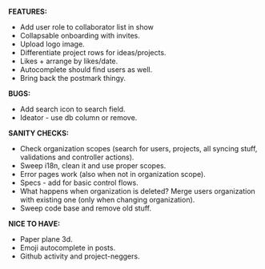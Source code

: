__FEATURES:__
 * Add user role to collaborator list in show
 * Collapsable onboarding with invites.
 * Upload logo image.
 * Differentiate project rows for ideas/projects. 
 * Likes + arrange by likes/date.
 * Autocomplete should find users as well.
 * Bring back the postmark thingy.
 
__BUGS:__
 * Add search icon to search field.
 * Ideator - use db column or remove.

__SANITY CHECKS:__
 * Check organization scopes (search for users, projects, all syncing stuff, validations and controller actions).
 * Sweep i18n, clean it and use proper scopes.
 * Error pages work (also when not in organization scope).
 * Specs - add for basic control flows.
 * What happens when organization is deleted? Merge users organization with existing one (only when changing organization).
 * Sweep code base and remove old stuff.
 
__NICE TO HAVE:__
 * Paper plane 3d.
 * Emoji autocomplete in posts.
 * Github activity and project-neggers.
